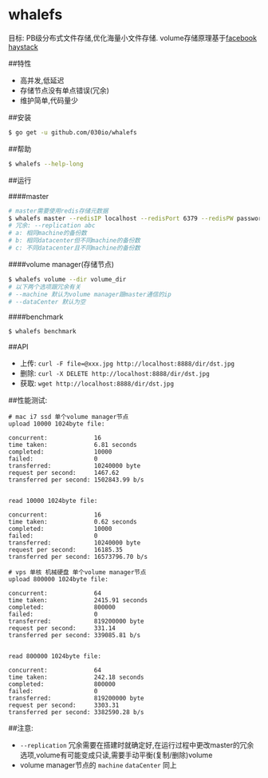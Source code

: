 # whalefs
目标: PB级分布式文件存储,优化海量小文件存储.
volume存储原理基于[facebook haystack](http://www.usenix.org/event/osdi10/tech/full_papers/Beaver.pdf)

##特性

-   高并发,低延迟
-   存储节点没有单点错误(冗余)
-   维护简单,代码量少

##安装

```sh
$ go get -u github.com/030io/whalefs
```

##帮助

```sh
$ whalefs --help-long
```

##运行

####master

```sh
# master需要使用redis存储元数据
$ whalefs master --redisIP localhost --redisPort 6379 --redisPW password --redisN databaseNum
# 冗余: --replication abc
# a: 相同machine的备份数
# b: 相同datacenter但不同machine的备份数
# c: 不同datacenter且不同machine的备份数
```

####volume manager(存储节点)

```sh
$ whalefs volume --dir volume_dir
# 以下两个选项跟冗余有关
# --machine 默认为volume manager跟master通信的ip
# --dataCenter 默认为空
```

####benchmark

```sh
$ whalefs benchmark
```

##API

-	上传:  `curl -F file=@xxx.jpg http://localhost:8888/dir/dst.jpg`
-	删除: `curl -X DELETE http://localhost:8888/dir/dst.jpg`
-	获取: `wget http://localhost:8888/dir/dst.jpg`

##性能测试:

```
# mac i7 ssd 单个volume manager节点
upload 10000 1024byte file:

concurrent:             16
time taken:             6.81 seconds
completed:              10000
failed:                 0
transferred:            10240000 byte
request per second:     1467.62
transferred per second: 1502843.99 b/s


read 10000 1024byte file:

concurrent:             16
time taken:             0.62 seconds
completed:              10000
failed:                 0
transferred:            10240000 byte
request per second:     16185.35
transferred per second: 16573796.70 b/s

# vps 单核 机械硬盘 单个volume manager节点
upload 800000 1024byte file:

concurrent:             64
time taken:             2415.91 seconds
completed:              800000
failed:                 0
transferred:            819200000 byte
request per second:     331.14
transferred per second: 339085.81 b/s


read 800000 1024byte file:

concurrent:             64
time taken:             242.18 seconds
completed:              800000
failed:                 0
transferred:            819200000 byte
request per second:     3303.31
transferred per second: 3382590.28 b/s
```

##注意:

-   `--replication` 冗余需要在搭建时就确定好,在运行过程中更改master的冗余选项,volume有可能变成只读,需要手动平衡(复制/删除)volume
-   volume manager节点的 `machine` `dataCenter` 同上
